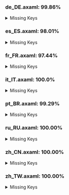 ### de_DE.axaml: 99.86%


<details>
<summary>Missing Keys</summary>

- Text.Repository.FilterCommits

</details>

### es_ES.axaml: 98.01%


<details>
<summary>Missing Keys</summary>

- Text.CommitDetail.Info.Children
- Text.Fetch.Force
- Text.Preference.Appearance.FontSize
- Text.Preference.Appearance.FontSize.Default
- Text.Preference.Appearance.FontSize.Editor
- Text.Preference.General.ShowChildren
- Text.Repository.FilterCommits
- Text.Repository.FilterCommits.Default
- Text.Repository.FilterCommits.Exclude
- Text.Repository.FilterCommits.Include
- Text.Repository.HistoriesOrder
- Text.Repository.HistoriesOrder.ByDate
- Text.Repository.HistoriesOrder.Topo
- Text.SHALinkCM.NavigateTo

</details>

### fr_FR.axaml: 97.44%


<details>
<summary>Missing Keys</summary>

- Text.CherryPick.AppendSourceToMessage
- Text.CherryPick.Mainline.Tips
- Text.CommitCM.CherryPickMultiple
- Text.Fetch.Force
- Text.Preference.Appearance.FontSize
- Text.Preference.Appearance.FontSize.Default
- Text.Preference.Appearance.FontSize.Editor
- Text.Preference.General.ShowChildren
- Text.Repository.CustomActions
- Text.Repository.FilterCommits
- Text.Repository.FilterCommits.Default
- Text.Repository.FilterCommits.Exclude
- Text.Repository.FilterCommits.Include
- Text.Repository.HistoriesOrder
- Text.Repository.HistoriesOrder.ByDate
- Text.Repository.HistoriesOrder.Topo
- Text.ScanRepositories
- Text.SHALinkCM.NavigateTo

</details>

### it_IT.axaml: 100.0%


<details>
<summary>Missing Keys</summary>

</details>

### pt_BR.axaml: 99.29%


<details>
<summary>Missing Keys</summary>

- Text.CommitDetail.Info.Children
- Text.Fetch.Force
- Text.Preference.General.ShowChildren
- Text.Repository.FilterCommits
- Text.SHALinkCM.NavigateTo

</details>

### ru_RU.axaml: 100.00%


<details>
<summary>Missing Keys</summary>



</details>

### zh_CN.axaml: 100.00%


<details>
<summary>Missing Keys</summary>



</details>

### zh_TW.axaml: 100.00%


<details>
<summary>Missing Keys</summary>



</details>
